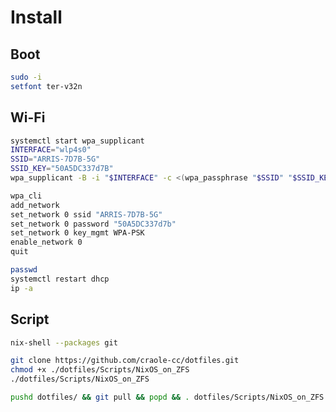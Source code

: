 # Install

## Boot

```sh
sudo -i
setfont ter-v32n
```

## Wi-Fi

```sh
systemctl start wpa_supplicant
INTERFACE="wlp4s0"
SSID="ARRIS-7D7B-5G"
SSID_KEY="50A5DC337d7B"
wpa_supplicant -B -i "$INTERFACE" -c <(wpa_passphrase "$SSID" "$SSID_KEY")
```

```sh
wpa_cli
add_network
set_network 0 ssid "ARRIS-7D7B-5G"
set_network 0 password "50A5DC337d7b"
set_network 0 key_mgmt WPA-PSK
enable_network 0
quit
```

```sh
passwd
systemctl restart dhcp
ip -a
```

## Script

```sh
nix-shell --packages git
```

```sh
git clone https://github.com/craole-cc/dotfiles.git
chmod +x ./dotfiles/Scripts/NixOS_on_ZFS
./dotfiles/Scripts/NixOS_on_ZFS
```

```sh
pushd dotfiles/ && git pull && popd && . dotfiles/Scripts/NixOS_on_ZFS
```